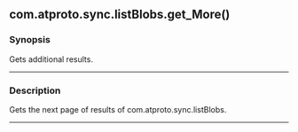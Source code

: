 com.atproto.sync.listBlobs.get_More()
-------------------------------------




### Synopsis
Gets additional results.



---


### Description

Gets the next page of results of com.atproto.sync.listBlobs.



---
